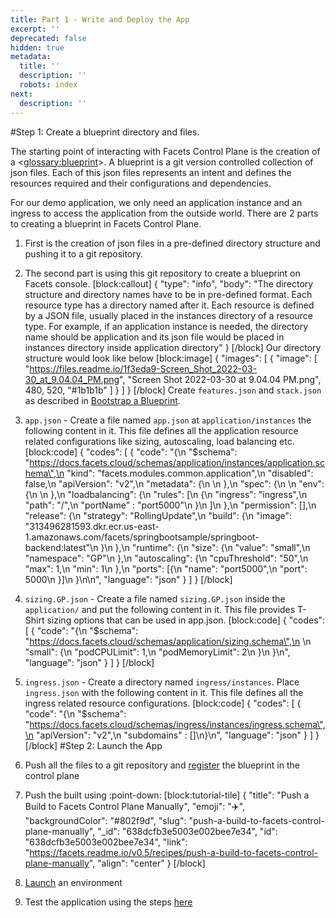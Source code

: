 ```yaml
---
title: Part 1 - Write and Deploy the App
excerpt: ''
deprecated: false
hidden: true
metadata:
  title: ''
  description: ''
  robots: index
next:
  description: ''
---
```

#Step 1: Create a blueprint directory and files.

The starting point of interacting with Facets Control Plane is the creation of a <<glossary:blueprint>>. A blueprint is a git version controlled collection of json files. Each of this json files represents an intent and defines the resources required and their configurations and dependencies. 

For our demo application, we only need an application instance and an ingress to access the application from the outside world. There are 2 parts to creating a blueprint in Facets Control Plane.

1. First is the creation of json files in a pre-defined directory structure and pushing it to a git repository. 
2. The second part is using this git repository to create a blueprint on Facets console.
[block:callout]
{
  "type": "info",
  "body": "The directory structure and directory names have to be in pre-defined format. Each resource type has a directory named after it. Each resource is defined by a JSON file, usually placed in the instances directory of a resource type. For example, if an application instance is needed, the directory name should be application and its json file would be placed in instances directory inside application directory"
}
[/block]
Our directory structure would look like below
[block:image]
{
  "images": [
    {
      "image": [
        "https://files.readme.io/1f3eda9-Screen_Shot_2022-03-30_at_9.04.04_PM.png",
        "Screen Shot 2022-03-30 at 9.04.04 PM.png",
        480,
        520,
        "#1b1b1b"
      ]
    }
  ]
}
[/block]
Create <code>features.json</code> and <code>stack.json</code> as described in [Bootstrap a Blueprint](doc:deploy-our-first-app). 

1. <code>app.json</code> - Create a file named <code>app.json</code> at <code>application/instances</code> the following content in it. This file defines all the application resource related configurations like sizing, autoscaling, load balancing etc.
[block:code]
{
  "codes": [
    {
      "code": "{\n    \"$schema\": \"https://docs.facets.cloud/schemas/application/instances/application.schema\",\n     \"kind\": \"facets.modules.common.application\",\n     \"disabled\": false,\n     \"apiVersion\": \"v2\",\n     \"metadata\": {\n   \n     },\n     \"spec\": {\n   \n      \"env\": {\n   \n      },\n      \"loadbalancing\": {\n       \"rules\": [\n        {\n         \"ingress\": \"ingress\",\n         \"path\": \"/\",\n         \"portName\" : \"port5000\"\n        }\n       ]\n      },\n      \"permission\": [],\n      \"release\": {\n       \"strategy\": \"RollingUpdate\",\n       \"build\": {\n        \"image\": \"313496281593.dkr.ecr.us-east-1.amazonaws.com/facets/springbootsample/springboot-backend:latest\"\n       }\n      },\n      \"runtime\": {\n       \"size\": {\n        \"value\": \"small\",\n        \"namespace\": \"GP\"\n       },\n       \"autoscaling\": {\n        \"cpuThreshold\": \"50\",\n        \"max\": 1,\n        \"min\": 1\n       },\n       \"ports\": [{\n        \"name\": \"port5000\",\n        \"port\": 5000\n       }]\n      }\n\n",
      "language": "json"
    }
  ]
}
[/block]
2. <code>sizing.GP.json</code> - Create a file named <code>sizing.GP.json</code> inside the <code>application/</code> and put the following content in it. This file provides T-Shirt sizing options that can be used in app.json.
[block:code]
{
  "codes": [
    {
      "code": "{\n    \"$schema\": \"https://docs.facets.cloud/schemas/application/sizing.schema\",\n \n    \"small\": {\n      \"podCPULimit\": 1,\n      \"podMemoryLimit\": 2\n    }\n  }\n",
      "language": "json"
    }
  ]
}
[/block]
3. <code>ingress.json</code> - Create a directory named <code>ingress/instances</code>. Place <code>ingress.json</code> with the following content in it. This file defines all the ingress related resource configurations.
[block:code]
{
  "codes": [
    {
      "code": "{\n    \"$schema\": \"https://docs.facets.cloud/schemas/ingress/instances/ingress.schema\",\n    \"apiVersion\": \"v2\",\n    \"subdomains\" : []\n}\n",
      "language": "json"
    }
  ]
}
[/block]
#Step 2: Launch the App

1. Push all the files to a git repository and [register](doc:deploy-our-first-app#register-the-blueprint) the blueprint in the control plane
2. Push the built using :point-down: 
[block:tutorial-tile]
{
  "title": "Push a Build to Facets Control Plane Manually",
  "emoji": "✈️",
  "backgroundColor": "#802f9d",
  "slug": "push-a-build-to-facets-control-plane-manually",
  "_id": "638dcfb3e5003e002bee7e34",
  "id": "638dcfb3e5003e002bee7e34",
  "link": "https://facets.readme.io/v0.5/recipes/push-a-build-to-facets-control-plane-manually",
  "align": "center"
}
[/block]
3. [Launch](doc:launch-an-environment) an environment
4. Test the application using the steps [here](doc:deploy-a-service#test-the-application)